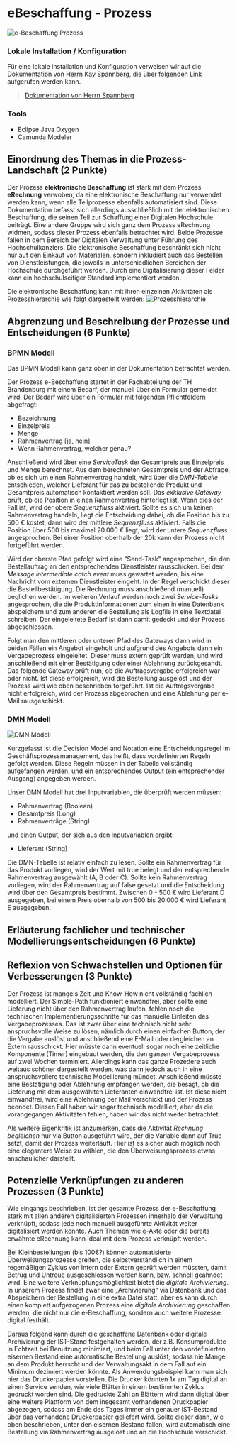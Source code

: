 # eBeschaffung - Prozess

![e-Beschaffung Prozess](https://raw.githubusercontent.com/THB-Topcu/eBeschaffung/master/Bilder/e-Beschaffung.png)


### Lokale Installation / Konfiguration

Für eine lokale Installation und Konfiguration verweisen wir auf die Dokumentation von Herrn Kay Spannberg, die über folgenden Link aufgerufen werden kann. 
> [Dokumentation von Herrn Spannberg](https://github.com/KaySpannberg/imma-prozess)

### Tools
- Eclipse Java Oxygen
- Camunda Modeler

## Einordnung des Themas in die Prozess-Landschaft (2 Punkte)

Der Prozess **elektronische Beschaffung** ist stark mit dem Prozess **eRechnung** verwoben, da eine elektronische Beschaffung nur verwendet werden kann, wenn alle Teilprozesse ebenfalls automatisiert sind. Diese Dokumentation befasst sich allerdings ausschließlich mit der elektronischen Beschaffung, die seinen Teil zur Schaffung einer Digitalen Hochschule beiträgt. Eine andere Gruppe wird sich ganz dem Prozess eRechnung widmen, sodass dieser Prozess ebenfalls betrachtet wird. Beide Prozesse fallen in dem Bereich der Digitalen Verwaltung unter Führung des Hochschulkanzlers. Die elektronische Beschaffung beschränkt sich nicht nur auf den Einkauf von Materialen, sondern inkludiert auch das Bestellen von Dienstleistungen, die jeweils in unterschiedlichen Bereichen der Hochschule durchgeführt werden. Durch eine Digitalisierung dieser Felder kann ein hochschulseitiger Standard implementiert werden. 

Die elektronische Beschaffung kann mit ihren einzelnen Aktivitäten als Prozesshierarchie wie folgt dargestellt werden:
![Prozesshierarchie](https://raw.githubusercontent.com/THB-Topcu/eBeschaffung/master/Bilder/Prozesshierarchie.png)


## Abgrenzung und Beschreibung der Prozesse und Entscheidungen (6 Punkte)

### BPMN Modell

Das BPMN Modell kann ganz oben in der Dokumentation betrachtet werden.

Der Prozess e-Beschaffung startet in der Fachabteilung der TH Brandenburg mit einem Bedarf, der manuell über ein Formular gemeldet wird.
Der Bedarf wird über ein Formular mit folgenden Pflichtfeldern abgefragt:
- Bezeichnung
- Einzelpreis
- Menge
- Rahmenvertrag [ja, nein]
- Wenn Rahmenvertrag, welcher genau?

Anschließend wird über eine *ServiceTask* der Gesamtpreis aus Einzelpreis und Menge berechnet. Aus dem berechneten Gesamtpreis und der Abfrage, ob es sich um einen Rahmenvertrag handelt, wird über die *DMN-Tabelle* entschieden, welcher Lieferant für das zu bestellende Produkt und Gesamtpreis automatisch kontaktiert werden soll. Das *exklusive Gateway* prüft, ob die Position in einen Rahmenvertrag hinterlegt ist. Wenn dies der Fall ist, wird der obere *Sequenzfluss* aktiviert. Sollte es sich um keinen Rahmenvertrag handeln, liegt die Entscheidung dabei, ob die Position bis zu 500 € kostet, dann wird der mittlere *Sequenzfluss* aktiviert. Falls die Position über 500 bis maximal 20.000 € liegt, wird der untere *Sequenzfluss* angesprochen. Bei einer Position oberhalb der 20k kann der Prozess nicht fortgeführt werden.

Wird der oberste Pfad gefolgt wird eine "Send-Task" angesprochen, die den Bestellauftrag an den entsprechenden Dienstleister rausschicken. Bei dem *Message intermediate catch event* muss gewartet werden, bis eine Nachricht vom externen Dienstleister eingeht. In der Regel verschickt dieser die Bestellbestätigung. Die Rechnung muss anschließend (manuell) beglichen werden. Im weiteren Verlauf werden noch zwei *Service-Tasks* angesprochen, die die Produktinformationen zum einen in eine Datenbank abspeichern und zum anderen die Bestellung als Logfile in eine Textdatei schreiben. Der eingeleitete Bedarf ist dann damit gedeckt und der Prozess abgeschlossen.

Folgt man den mittleren oder unteren Pfad des Gateways dann wird in beiden Fällen ein Angebot eingeholt und aufgrund des Angebots dann ein Vergabeprozess eingeleitet. Dieser muss extern geprüft werden, und wird anschließend mit einer Bestätigung oder einer Ablehnung zurückgesandt. Das folgende Gateway prüft nun, ob die Auftragsvergabe erfolgreich war oder nicht. Ist diese erfolgreich, wird die Bestellung ausgelöst und der Prozess wird wie oben beschrieben forgeführt. Ist die Auftragsvergabe nicht erfolgreich, wird der Prozess abgebrochen und eine Ablehnung per e-Mail rausgeschickt.


### DMN Modell

![DMN Modell](https://raw.githubusercontent.com/THB-Topcu/eBeschaffung/master/Bilder/DMN%20Modell.PNG)

Kurzgefasst ist die Decision Model and Notation eine Entscheidungsregel im Geschäftsprozessmanagement, das heißt, dass vordefinierten Regeln gefolgt werden. Diese Regeln müssen in der Tabelle vollständig aufgefangen werden, und ein entsprechendes Output (ein entsprechender Ausgang) angegeben werden.

Unser DMN Modell hat drei Inputvariablen, die überprüft werden müssen:
- Rahmenvertrag (Boolean)
- Gesamtpreis (Long)
- Rahmenverträge (String)

und einen Output, der sich aus den Inputvariablen ergibt:
- Lieferant (String)

Die DMN-Tabelle ist relativ einfach zu lesen. Sollte ein Rahmenvertrag für das Produkt vorliegen, wird der Wert mit true belegt und der entsprechende Rahmenvertrag ausgewählt (A, B oder C). Sollte kein Rahmenvertrag vorliegen, wird der Rahmenvertrag auf false gesetzt und die Entscheidung wird über den Gesamtpreis bestimmt. Zwischen 0 - 500 € wird Lieferant D ausgegeben, bei einem Preis oberhalb von 500 bis 20.000 € wird Lieferant E ausgegeben.


## Erläuterung fachlicher und technischer Modellierungsentscheidungen (6 Punkte)




## Reflexion von Schwachstellen und Optionen für Verbesserungen (3 Punkte)
Der Prozess ist mangels Zeit und Know-How nicht vollständig fachlich modelliert. Der Simple-Path funktioniert einwandfrei, aber sollte eine Lieferung nicht über den Rahmenvertrag laufen, fehlen noch die technischen Implementierungsschritte für das manuelle Einleiten des Vergabeprozesses. Das ist zwar über eine technisch nicht sehr anspruchsvolle Weise zu lösen, nämlich durch einen einfachen Button, der die Vergabe auslöst und anschließend eine E-Mail oder dergleichen an Extern rausschickt. Hier müsste dann eventuell sogar noch eine zeitliche Komponente (Timer) eingebaut werden, die den ganzen Vergabeprozess auf zwei Wochen terminiert. Allerdings kann das ganze Prozedere auch weitaus schöner dargestellt werden, was dann jedoch auch in eine anspruchsvollere technische Modellierung mündet. Anschließend müsste eine Bestätigung oder Ablehnung empfangen werden, die besagt, ob die Lieferung mit dem ausgewählten Lieferanten einwandfrei ist. Ist diese nicht einwandfrei, wird eine Ablehnung per Mail verschickt und der Prozess beendet. Diesen Fall haben wir sogar technisch modelliert, aber da die vorangegangen Aktivitäten fehlen, haben wir das nicht weiter betrachtet. 

Als weitere Eigenkritik ist anzumerken, dass die Aktivität *Rechnung begleichen* nur via Button ausgeführt wird, der die Variable dann auf True setzt, damit der Prozess weiterläuft. Hier ist es sicher auch möglich noch eine elegantere Weise zu wählen, die den Überweisungsprozess etwas anschaulicher darstellt.


## Potenzielle Verknüpfungen zu anderen Prozessen (3 Punkte)
Wie eingangs beschrieben, ist der gesamte Prozess der e-Beschaffung stark mit allen anderen digitalisierten Prozessen innerhalb der  Verwaltung verknüpft, sodass jede noch manuell ausgeführte Aktivität weiter digitalisiert werden könnte. Auch Themen wie e-Akte oder die bereits erwähnte eRechnung kann ideal mit dem Prozess verknüpft werden. 

Bei Kleinbestellungen (bis 100€?) können automatisierte Überweisungsprozesse greifen, die selbstverständlich in einem regemäßigen Zyklus von Intern oder Extern geprüft werden müssten, damit Betrug und Untreue ausgeschlossen werden kann, bzw. schnell geahndet wird. Eine weitere Verknüpfungsmöglichkeit bietet die *digitale Archivierung*. In unserem Prozess findet zwar eine „Archivierung“ via Datenbank und das Abspeichern der Bestellung in eine extra Datei statt, aber es kann durch einen komplett aufgezogenen Prozess eine *digitale Archivierung* geschaffen werden, die nicht nur die e-Beschaffung, sondern auch weitere Prozesse digital festhält.

Daraus folgend kann durch die geschaffene Datenbank oder digitale Archivierung der IST-Stand festgehalten werden, der z.B. Konsumprodukte in Echtzeit bei Benutzung minimiert, und beim Fall unter den vordefinierten eisernen Bestand eine automatische Bestellung auslöst, sodass nie Mangel an dem Produkt herrscht und der Verwaltungsakt in dem Fall auf ein Minimum dezimiert werden könnte. Als Anwendungsbeispiel kann man sich hier das Druckerpapier vorstellen. 
Die Drucker könnten 1x am Tag digital an einen Service senden, wie viele Blätter in einem bestimmten Zyklus gedruckt worden sind. Die gedruckte Zahl an Blättern wird dann digital über eine weitere Plattform von dem insgesamt vorhandenen Druckpapier abgezogen, sodass am Ende des Tages immer ein genauer IST-Bestand über das vorhandene Druckerpapier geliefert wird. Sollte dieser dann, wie oben beschrieben, unter den eisernen Bestand fallen, wird automatisch eine Bestellung via Rahmenvertrag ausgelöst und an die Hochschule verschickt.
